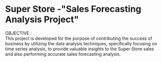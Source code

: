 # Super Store -"Sales Forecasting Analysis Project"                                                                                                                 
OBJECTIVE :                                                                                                                                                         
This project is developed for the purpose of contributing the success of business by utilizing the data analysis techniques, specifically focusing on time series analysis, to provide valuable insights to the Super Store sales and also performing accurate sales forecasting analysis.
